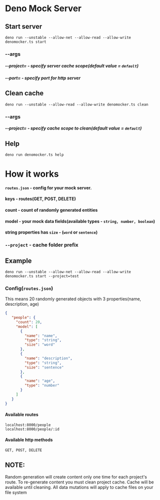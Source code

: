 # Deno Mock Server

## Start server  
`deno run --unstable --allow-net --allow-read --allow-write denomocker.ts start`

### --args
##### --project= - specify server cache scope(default value = `default`)
##### --port= - specify port for http server

## Clean cache
`deno run --unstable --allow-read --allow-write denomocker.ts clean`

### --args
##### --project= - specify cache scope to clean(default value = `default`)

## Help
`deno run denomocker.ts help`


# How it works

#### `routes.json` - config for your mock server.
#### keys - routes(GET, POST, DELETE)
#### count - count of randomly generated entities
#### model - your mock data fields(available types - `string, number, boolean`)

#### string properties has `size` - (`word` or `sentence`)

### `--project` - cache folder prefix

## Example

`deno run --unstable --allow-net --allow-read --allow-write denomocker.ts start --project=test`
### Config(`routes.json`)
This means 20 randomly generated objects with 3 properties(name, description, age)
```json
{
   "people": {
     "count": 20,
     "model": [
       {
         "name": "name",
         "type": "string",
         "size": "word"
       },
       {
         "name": "description",
         "type": "string",
         "size": "sentence"
       },
       {
         "name": "age",
         "type": "number"
       }
     ]
   }
}
```

#### Available routes
````
localhost:8000/people
localhost:8000/people/:id
````

#### Available http methods
````
GET, POST, DELETE
````

## NOTE:
Random generation will create content only one time for each project's route.
To re-generate content you must clean project cache.
Cache will be available until cleaning. All data mutations will apply to cache files on your file system
